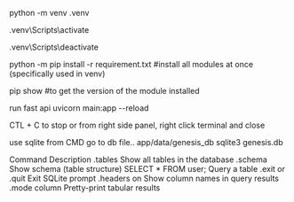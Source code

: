 python -m venv .venv

.venv\Scripts\activate

.venv\Scripts\deactivate

python -m pip install -r requirement.txt #install all modules at once (specifically used in venv)

pip show <package-name> #to get the version of the module installed



run fast api
uvicorn main:app --reload

CTL + C to stop or from right side panel, right click terminal and close


use sqlite from CMD
go to db file.. app/data/genesis_db
sqlite3 genesis.db

Command	Description
.tables	Show all tables in the database
.schema	Show schema (table structure)
SELECT * FROM user;	Query a table
.exit or .quit	Exit SQLite prompt
.headers on	Show column names in query results
.mode column	Pretty-print tabular results
